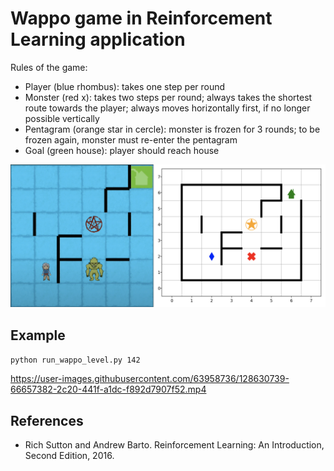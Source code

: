 # Wappo game in Reinforcement Learning application

Rules of the game:

- Player (blue rhombus): takes one step per round
- Monster (red x): takes two steps per round; always takes the shortest route towards the player; always moves horizontally first, if no longer possible vertically
- Pentagram (orange star in cercle): monster is frozen for 3 rounds; to be frozen again, monster must re-enter the pentagram
- Goal (green house): player should reach house


![alt text](https://github.com/artem-istranin/wappo_game/blob/master/level_142_demo.png)

## Example

`python run_wappo_level.py 142`

https://user-images.githubusercontent.com/63958736/128630739-66657382-2c20-441f-a1dc-f892d7907f52.mp4

## References
- Rich Sutton and Andrew Barto. Reinforcement Learning: An Introduction, Second Edition, 2016.
